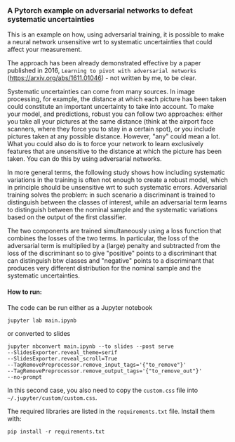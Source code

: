 ### A Pytorch example on adversarial networks to defeat systematic uncertainties

This is an example on how, using adversarial training,
it is possible to make a neural network unsensitive wrt
to systematic uncertainties that could affect your measurement.

The approach has been already demonstrated effective by
a paper published in 2016, `Learning to pivot with adversarial
networks` (https://arxiv.org/abs/1611.01046) - not written by me,
to be clear.

Systematic uncertainties can come from many sources. In image
processing, for example, the distance at which each picture has been
taken could constitute an important uncertainty to take into account.
To make your model, and predictions, robust you can follow two approaches:
either you take all your pictures at the same distance (think at the
airport face scanners, where they force you to stay in a certain spot),
or you include pictures taken at any possible distance. However,
"any" could mean a lot. What you could also do is to force your network
to learn exclusively features that are unsensitive to the distance at
which the picture has been taken. You can do this by using adversarial
networks.

In more general terms, the following study shows how including
systematic variations in the training is often not enough to
create a robust model, which in principle should be unsensitive
wrt to such systematic errors. Adversarial training solves the problem:
in such scenario a discriminant is trained to distinguish between the
classes of interest, while an adversarial term learns to distinguish
between the nominal sample and the systematic variations based on the
output of the first classifier.

The two components are trained simultaneously using a loss function
that combines the losses of the two terms. In particular, the loss
of the adversarial term is multiplied by a (large) penalty and
subtracted from the loss of the discriminant so to give "positive"
points to a discriminant that can distinguish btw classes and
"negative" points to a discriminant that produces very different
distribution for the nominal sample and the systematic uncertainties.

#### How to run:
The code can be run either as a Jupyter notebook

```
jupyter lab main.ipynb
```

or converted to slides

```
jupyter nbconvert main.ipynb --to slides --post serve
--SlidesExporter.reveal_theme=serif
--SlidesExporter.reveal_scroll=True
--TagRemovePreprocessor.remove_input_tags='{"to_remove"}'
--TagRemovePreprocessor.remove_output_tags='{"to_remove_out"}'
--no-prompt
```

In this second case, you also need to copy the `custom.css` file 
into `~/.jupyter/custom/custom.css`.

The required libraries are listed in the `requirements.txt` file.
Install them with:

```
pip install -r requirements.txt
```
